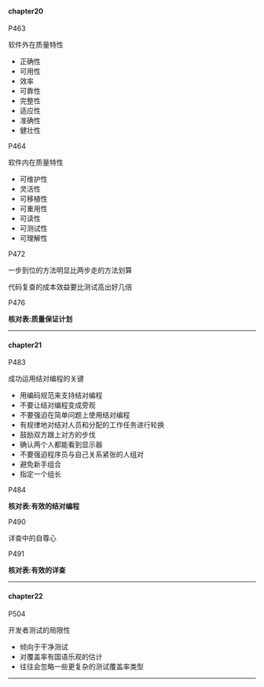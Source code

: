 #### chapter20

P463

软件外在质量特性

- 正确性
- 可用性
- 效率
- 可靠性
- 完整性
- 适应性
- 准确性
- 健壮性

P464

软件内在质量特性

- 可维护性
- 灵活性
- 可移植性
- 可重用性
- 可读性
- 可测试性
- 可理解性

P472

一步到位的方法明显比两步走的方法划算

代码复查的成本效益要比测试高出好几倍

P476

**核对表:质量保证计划**

---

#### chapter21

P483

成功运用结对编程的关键

- 用编码规范来支持结对编程
- 不要让结对编程变成旁观
- 不要强迫在简单问题上使用结对编程
- 有规律地对结对人员和分配的工作任务进行轮换
- 鼓励双方跟上对方的步伐
- 确认两个人都能看到显示器
- 不要强迫程序员与自己关系紧张的人组对
- 避免新手组合
- 指定一个组长

P484

**核对表:有效的结对编程**

P490

详查中的自尊心

P491

**核对表:有效的详查**


---

#### chapter22

P504

开发者测试的局限性

- 倾向于干净测试
- 对覆盖率有国语乐观的估计
- 往往会忽略一些更复杂的测试覆盖率类型

---